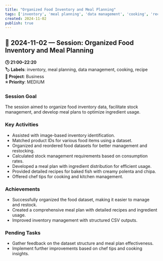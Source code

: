 ```yaml
---
title: "Organized Food Inventory and Meal Planning"
tags: ['inventory', 'meal planning', 'data management', 'cooking', 'recipe']
created: 2024-11-02
publish: true
---
```


## 📅 2024-11-02 — Session: Organized Food Inventory and Meal Planning

**🕒 21:00–22:20**  
**🏷️ Labels**: inventory, meal planning, data management, cooking, recipe  
**📂 Project**: Business  
**⭐ Priority**: MEDIUM  


### Session Goal
The session aimed to organize food inventory data, facilitate stock management, and develop meal plans to optimize ingredient usage.

### Key Activities
- Assisted with image-based inventory identification.
- Matched product IDs for various food items using a dataset.
- Organized and reordered food datasets for better management and restocking.
- Calculated stock management requirements based on consumption rates.
- Developed a meal plan with ingredient distribution for efficient usage.
- Provided detailed recipes for baked fish with creamy polenta and chipa.
- Offered chef tips for cooking and kitchen management.

### Achievements
- Successfully organized the food dataset, making it easier to manage and restock.
- Created a comprehensive meal plan with detailed recipes and ingredient usage.
- Improved inventory management with structured CSV outputs.

### Pending Tasks
- Gather feedback on the dataset structure and meal plan effectiveness.
- Implement further improvements based on chef tips and cooking insights.
